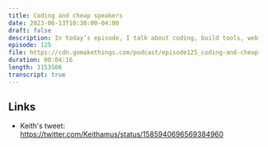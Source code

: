 ```yaml
---
title: Coding and cheap speakers
date: 2023-06-13T10:30:00-04:00
draft: false
description: In today’s episode, I talk about coding, build tools, web performance, and cheap speakers.
episode: 125
file: https://cdn.gomakethings.com/podcast/episode125_coding-and-cheap-speakers.mp3
duration: 00:04:16
length: 3153506
transcript: true
---
```


## Links

- Keith's tweet: https://twitter.com/Keithamus/status/1585940696569384960